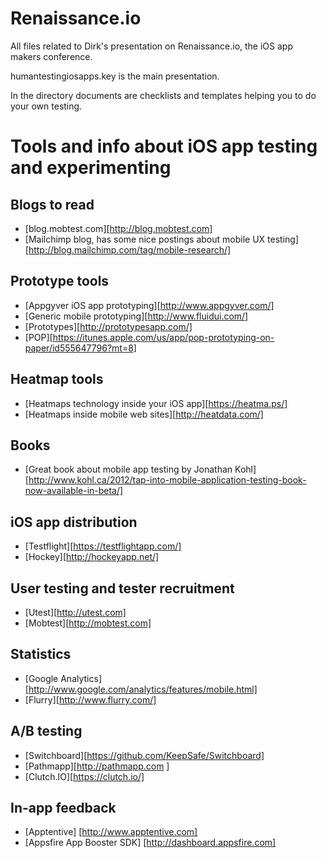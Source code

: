 # Renaissance.io

All files related to Dirk's presentation on Renaissance.io, the iOS app makers conference.

humantestingiosapps.key is the main presentation.

In the directory documents are checklists and templates helping you to do your own testing.

# Tools and info about iOS app testing and experimenting

## Blogs to read
* [blog.mobtest.com][http://blog.mobtest.com]
* [Mailchimp blog, has some nice postings about mobile UX testing][http://blog.mailchimp.com/tag/mobile-research/]

## Prototype tools
* [Appgyver iOS app prototyping][http://www.appgyver.com/]
* [Generic mobile prototyping][http://www.fluidui.com/]
* [Prototypes][http://prototypesapp.com/]
* [POP][https://itunes.apple.com/us/app/pop-prototyping-on-paper/id555647796?mt=8]

## Heatmap tools
* [Heatmaps technology inside your iOS app][https://heatma.ps/]
* [Heatmaps inside mobile web sites][http://heatdata.com/]

## Books
* [Great book about mobile app testing by Jonathan Kohl][http://www.kohl.ca/2012/tap-into-mobile-application-testing-book-now-available-in-beta/]

## iOS app distribution
* [Testflight][https://testflightapp.com/]
* [Hockey][http://hockeyapp.net/]

## User testing and tester recruitment
* [Utest][http://utest.com]
* [Mobtest][http://mobtest.com]

## Statistics
* [Google Analytics][http://www.google.com/analytics/features/mobile.html]
* [Flurry][http://www.flurry.com/]

## A/B testing
* [Switchboard][https://github.com/KeepSafe/Switchboard]
* [Pathmapp][http://pathmapp.com ]
* [Clutch.IO][https://clutch.io/]

## In-app feedback
* [Apptentive] [http://www.apptentive.com]
* [Appsfire App Booster SDK] [http://dashboard.appsfire.com]
